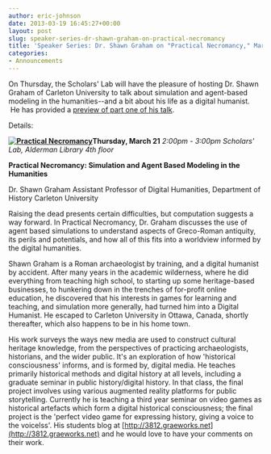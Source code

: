 ```yaml
---
author: eric-johnson
date: 2013-03-19 16:45:27+00:00
layout: post
slug: speaker-series-dr-shawn-graham-on-practical-necromancy
title: 'Speaker Series: Dr. Shawn Graham on "Practical Necromancy," March 21'
categories:
- Announcements
---
```


On Thursday, the Scholars' Lab will have the pleasure of hosting Dr. Shawn Graham of Carleton University to talk about simulation and agent-based modeling in the humanities--and a bit about his life as a digital humanist.  He has provided a [preview of part one of his talk](http://electricarchaeology.ca/2013/03/19/practical-necromancy-talk-scholarslab-part-i/).

Details:


**[![Practical Necromancy](http://www.scholarslab.org/wp-content/uploads/2013/03/shawngraham21.jpg)](http://www.scholarslab.org/wp-content/uploads/2013/03/shawngraham21.jpg)Thursday, March 21**
_2:00pm - 3:00pm_
_Scholars' Lab, Alderman Library 4th floor_




**Practical Necromancy: Simulation and Agent Based Modeling in the Humanities**




Dr. Shawn Graham
Assistant Professor of Digital Humanities, Department of History
Carleton University




Raising the dead presents certain difficulties, but computation suggests a way forward. In Practical Necromancy, Dr. Graham discusses the use of agent based simulations to understand aspects of Greco-Roman antiquity, its perils and potentials, and how all of this fits into a worldview informed by the digital humanities.




Shawn Graham is a Roman archaeologist by training, and a digital humanist by accident. After many years in the academic wilderness, where he did everything from teaching high school, to starting up some heritage-based businesses, to hunkering down in the trenches of for-profit online education, he discovered that his interests in games for learning and teaching, and simulation more generally, had turned him into a Digital Humanist. He escaped to Carleton University in Ottawa, Canada, shortly thereafter, which also happens to be in his home town.




His work surveys the ways new media are used to construct cultural heritage knowledge, from the perspectives of practicing archaeologists, historians, and the wider public. It's an exploration of how 'historical consciousness' informs, and is formed by, digital media. He teaches primarily historical methods and digital history at all levels, including a graduate seminar in public history/digital history. In that class, the final project involves using various augmented reality platforms for public storytelling. Currently he is teaching a third year seminar on video games as historical artefacts which form a digital historical consciousness; the final project is the 'perfect video game for expressing history, giving a voice to the voicelss'. His students blog at [http://3812.graeworks.net](http://3812.graeworks.net) and he would love to have your comments on their work.
